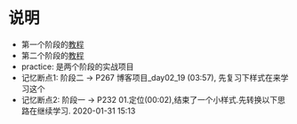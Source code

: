 # 说明
- 第一个阶段的[教程](https://www.bilibili.com/video/av82212818?from=search&seid=5352495607503169917)
- 第二个阶段的[教程](https://www.bilibili.com/video/av82223791?from=search&seid=5352495607503169917)
- practice: 是两个阶段的实战项目
- 记忆断点1: 阶段二 -> P267 博客项目_day02_19 (03:57), 先复习下样式在来学习这个
- 记忆断点2: 阶段一 -> P232 01.定位(00:02),结束了一个小样式.先转换以下思路在继续学习.  2020-01-31 15:13



